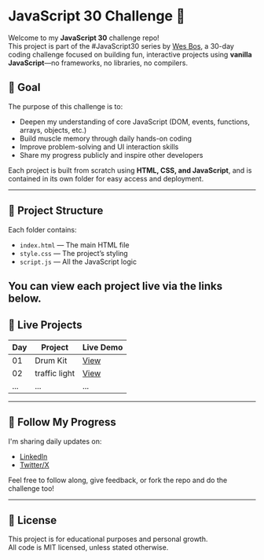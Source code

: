 # JavaScript 30 Challenge 🚀

Welcome to my **JavaScript 30** challenge repo!  
This project is part of the #JavaScript30 series by [Wes Bos](https://javascript30.com/), a 30-day coding challenge focused on building fun, interactive projects using **vanilla JavaScript**—no frameworks, no libraries, no compilers.

## 🎯 Goal

The purpose of this challenge is to:

- Deepen my understanding of core JavaScript (DOM, events, functions, arrays, objects, etc.)
- Build muscle memory through daily hands-on coding
- Improve problem-solving and UI interaction skills
- Share my progress publicly and inspire other developers

Each project is built from scratch using **HTML, CSS, and JavaScript**, and is contained in its own folder for easy access and deployment.

---

## 📁 Project Structure

Each folder contains:

- `index.html` — The main HTML file
- `style.css` — The project’s styling
- `script.js` — All the JavaScript logic

## You can view each project live via the links below.

## 🔗 Live Projects

| Day | Project       | Live Demo                                                                |
| --- | ------------- | ------------------------------------------------------------------------ |
| 01  | Drum Kit      | [View](https://ephy-kimotho.github.io/javascript-30/day1-drum-kit/)      |
| 02  | traffic light | [View](https://ephy-kimotho.github.io/javascript-30/day2-traffic-light/) |
| ... | ...           | ...                                                                      |

---

## 📢 Follow My Progress

I'm sharing daily updates on:

- [LinkedIn](https://www.linkedin.com/in/ephy-kimotho/)
- [Twitter/X](https://x.com/just_kim24)

Feel free to follow along, give feedback, or fork the repo and do the challenge too!

---

## 📜 License

This project is for educational purposes and personal growth.  
All code is MIT licensed, unless stated otherwise.
